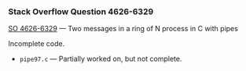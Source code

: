 ### Stack Overflow Question 4626-6329

[SO 4626-6329](https://stackoverflow.com/q/46266329) &mdash;
Two messages in a ring of N process in C with pipes

Incomplete code.

* `pipe97.c` — Partially worked on, but not complete.
